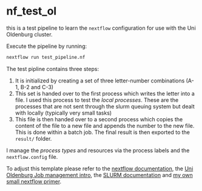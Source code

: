 # nf_test_ol

this is a test pipeline to learn the `nextflow` configuration for use with the Uni Oldenburg cluster.

Execute the pipeline by running:

```sh
nextflow run test_pipeline.nf
```

The test pipline contains three steps:

1. It is initialized by creating a set of three letter-number combinations (A-1, B-2 and C-3)
2. This set is handed over to the first process which writes the letter into a file. I used this process to test the *local processes*. These are the processes that are not sent through the slurm queuing system but dealt with locally (typically very small tasks)
3. This file is then handed over to a second process which copies the content of the file to a new file and appends the number to the new file. This is done within a batch job. The final result is then exported to the `result/` folder.

I manage the *process types* and resources via the process labels and the `nextflow.config` file.

To adjust this template please refer to the [nextflow documentation](https://www.nextflow.io/docs/latest/index.html), the [Uni Oldenburg Job management intro](https://wiki.hpcuser.uni-oldenburg.de/index.php?title=SLURM_Job_Management_(Queueing)_System), the [SLURM documentation](https://slurm.schedmd.com/sbatch.html) and [my own small nextflow primer](https://k-hench.github.io/getting_stuff_done/nextflow.html).
